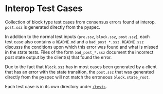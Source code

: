 # Interop Test Cases

Collection of block type test cases from consensus errors found at interop. `post.ssz` is generated directly from the pyspec.

In addition to the normal test inputs (`pre.ssz`, `block.ssz`, `post.ssz`), each test case also contains a `README.md` and a `bad_post_*.ssz`. 
`README.ssz` discusss the conditions upon which this error was found and what is missed in the state tests.
Files of the form `bad_post_*.ssz` document the incorrect post state output by the client(s) that found the error.

Due to the fact that `block.ssz` has in most cases been generated by a client
that has an error with the state transition, the `post.ssz` that was generated
directly from the pyspec will not match the erroneous `block.state_root`.

Each test case is in its own directory under [`/tests`](./tests).
